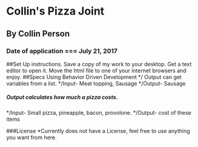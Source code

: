 # Collin's Pizza Joint

## By Collin Person

### Date of application === July 21, 2017

##Set Up instructions.
Save a copy of my work to your desktop. Get a text editor to open it. Move the html file to one of your internet browsers and enjoy.
##Specs Using Behavior Driven Development
*/ Output can get variables from a list.
*/Input- Meat topping, Sausage
*/Output- Sausage
##### Output calculates how much a pizza costs.
*/Input- Small pizza, pineapple, bacon, provolone.
*/Output- cost of these items

###License
*Currently does not have a License, feel free to use anything you want from here.
